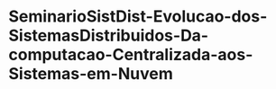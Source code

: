 # SeminarioSistDist-Evolucao-dos-SistemasDistribuidos-Da-computacao-Centralizada-aos-Sistemas-em-Nuvem